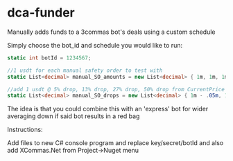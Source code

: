 # dca-funder
Manually adds funds to a 3commas bot's deals using a custom schedule

Simply choose the bot_id and schedule you would like to run:

```csharp
static int botId = 1234567;

//1 usdt for each manual safety order to test with
static List<decimal> manual_SO_amounts = new List<decimal> { 1m, 1m, 1m, 1m };

//add 1 usdt @ 5% drop, 13% drop, 27% drop, 50% drop from CurrentPrice
static List<decimal> manual_SO_drops = new List<decimal> { 1m - .05m, 1m - .13m, 1m - .27m, 1m - .50m };
```

The idea is that you could combine this with an 'express' bot for wider averaging down if said bot results in a red bag


Instructions:

Add files to new C# console program and replace key/secret/botId and also add XCommas.Net from Project->Nuget menu
